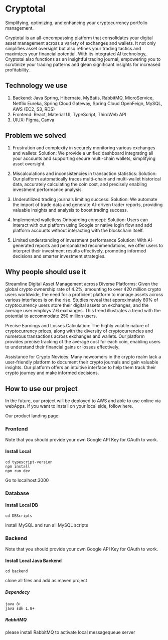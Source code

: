 # Cryptotal
Simplifying, optimizing, and enhancing your cryptocurrency portfolio management.

Cryptotal is an all-encompassing platform that consolidates your digital asset management across a variety of exchanges and wallets. It not only simplifies asset oversight but also refines your trading tactics and maximizes your financial potential. With its integrated AI technology, Cryptotal also functions as an insightful trading journal, empowering you to scrutinize your trading patterns and glean significant insights for increased profitability.

## Technology we use

1. Backend: Java Spring, Hibernate, MyBatis, RabbitMQ, MicroService, Netﬂix Eureka, Spring Cloud Gateway, Spring Cloud OpenFeign, MySQL, AWS (EC2, S3, RDS)
2. Frontend: React, Material UI, TypeScript, ThirdWeb API
3. UIUX: Figma, Canva
## Problem we solved

1. Frustration and complexity in securely monitoring various exchanges and wallets:
   Solution: We provide a unified dashboard integrating all your accounts and supporting secure multi-chain wallets, simplifying asset oversight.
3. Miscalculations and inconsistencies in transaction statistics:
   Solution: Our platform automatically traces multi-chain and multi-wallet historical data, accurately calculating the coin cost, and precisely enabling investment performance analysis.
4. Underutilized trading journals limiting success:
   Solution: We automate the import of trade data and generate AI-driven trader reports, providing valuable insights and analysis to boost trading success.
5. Implemented walletless Onboarding concept: 
    Solution: Users can interact with our platform using Google or native login flow and add platform accounts without interacting with the blockchain itself.
    
6. Limited understanding of investment performance
    Solution: With AI-generated reports and personalized recommendations, we offer users to interpret their investment results effectively, promoting informed decisions and smarter investment strategies.

## Why people should use it
Streamline Digital Asset Management across Diverse Platforms: Given the global crypto ownership rate of 4.2%, amounting to over 420 million crypto users worldwide, the need for a proficient platform to manage assets across various interfaces is on the rise. Studies reveal that approximately 60% of cryptocurrency users store their digital assets on exchanges, and the average user employs 2.6 exchanges. This trend illustrates a trend with the potential to accommodate 250 million users.

Precise Earnings and Losses Calculation: The highly volatile nature of cryptocurrency prices, along with the diversity of cryptocurrencies and numerous transactions across exchanges and wallets. Our platform provides precise tracking of the average cost for each coin, enabling users to understand their financial gains or losses effectively.

Assistance for Crypto Novices: Many newcomers in the crypto realm lack a user-friendly platform to document their crypto journals and gain valuable insights. Our platform offers an intuitive interface to help them track their crypto journey and make informed decisions.

## How to use our project
In the future, our project will be deployed to AWS and able to use online via webApps. 
If you want to install on your local side, follow here.

Our product landing page: 

### Frontend
Note that you should provide your own Google API Key for OAuth to work. 
#### Install Local
```
cd typescript-version
npm install
npm run dev
```
Go to localhost:3000
### Database
#### Install Local DB
```
cd DBScripts
```
install MySQL and run all MySQL scripts
### Backend
Note that you should provide your own Google API Key for OAuth to work. 
#### Install Local Java Backend
```
cd backend
```
clone all files and add as maven project
##### Dependecy
```
java 8+
java sdk 1.8+
```
##### RabbitMQ
please install RabbitMQ to activate local messagequeue server
